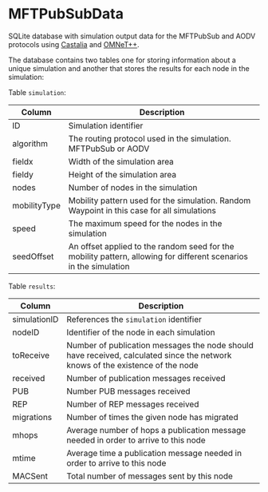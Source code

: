 # MFTPubSubData
SQLite database with simulation output data for the MFTPubSub and AODV protocols using [Castalia](https://github.com/boulis/Castalia) and [OMNeT++](https://omnetpp.org/).

The database contains two tables one for storing information about a unique simulation and another that stores the results for each node in the simulation:

Table `simulation`:

| Column       | Description                                                                                                       |
| ------------ | ----------------------------------------------------------------------------------------------------------------- |
| ID           | Simulation identifier                                                                                             |
| algorithm    | The routing protocol used in the simulation. MFTPubSub or AODV                                                    |
| fieldx       | Width of the simulation area                                                                                      |
| fieldy       | Height of the simulation area                                                                                     |
| nodes        | Number of nodes in the simulation                                                                                 |
| mobilityType | Mobility pattern used for the simulation. Random Waypoint in this case for all simulations                        |
| speed        | The maximum speed for the nodes in the simulation                                                                 |
| seedOffset   | An offset applied to the random seed for the mobility pattern, allowing for different scenarios in the simulation |

Table `results`:

| Column       | Description                                                                                                                   |
| ------------ | ----------------------------------------------------------------------------------------------------------------------------- |
| simulationID | References the `simulation` identifier                                                                                        |
| nodeID       | Identifier of the node in each simulation                                                                                     |
| toReceive    | Number of publication messages the node should have received, calculated since the network knows of the existence of the node |
| received     | Number of publication messages received                                                                                       |
| PUB          | Number PUB messages received                                                                                                  |
| REP          | Number of REP messages received                                                                                               |
| migrations   | Number of times the given node has migrated                                                                                   |
| mhops        | Average number of hops a publication message needed in order to arrive to this node                                           |
| mtime        | Average time a publication message needed in order to arrive to this node                                                     |
| MACSent      | Total number of messages sent by this node                                                                                    |
